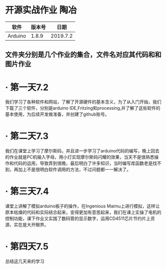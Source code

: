 # **开源实战作业** 陶冶
软件|版本号|日期
-|-|-
Arduino|1.8.9|2019.7.2
## 文件夹分别是几个作业的集合，文件名对应其代码和和图片**作业**
# · 第一天**7.2**
我们学习了各种软件和网站，了解了开源硬件的基本含义，为了从入门开始，我们下载了三个软件，分别是arduino IDE,Fritzing和processing,并了解了这些软件的基本使用，为后续开发做准备，并创建了github账号。
# · 第二天**7.3**
我们在课堂上学习了摩尔斯码，并且进一步学习了arduino代码的编写，晚上回去的作业就是PC机输入字母，用小灯实现摩尔斯码闪耀的效果，当天不是很熟悉操作和代码的运用，导致弄到很晚，最后明白了许多知识，当时编写库函数老是找不到，再加上不是很明白软件调用的方法，不过问题都一一解决了。
# · 第三天**7.4**
课堂上讲解了模拟arduino板子的操作，在Ingenious Maimu上进行模拟，这样让原本枯燥的代码和实际结合起来，变得更加有意思起来，我们在课上实操了电机的控制功能，课下作业又实践了数码管的显示数字，运用CD4511芯片节约片上资源，实在是大开眼界。
# · 第四天**7.5**
总结这几天来的学习











